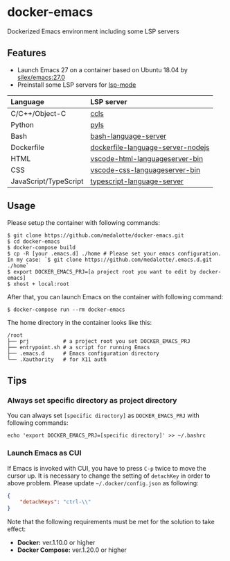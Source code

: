 # docker-emacs
Dockerized Emacs environment including some LSP servers

## Features
- Launch Emacs 27 on a container based on Ubuntu 18.04 by [silex/emacs:27.0](https://github.com/Silex/docker-emacs/blob/master/27.0/ubuntu/18.04/Dockerfile)
- Preinstall some LSP servers for [lsp-mode](https://github.com/emacs-lsp/lsp-mode)

| Language              | LSP server                                                                                             |
|:----------------------|:-------------------------------------------------------------------------------------------------------|
| C/C++/Object-C        | [ccls](https://github.com/MaskRay/ccls)                                                                |
| Python                | [pyls](https://github.com/palantir/python-language-server)                                             |
| Bash                  | [bash-language-server](https://github.com/bash-lsp/bash-language-server)                               |
| Dockerfile            | [dockerfile-language-server-nodejs](https://github.com/rcjsuen/dockerfile-language-server-nodejs)      |
| HTML                  | [vscode-html-languageserver-bin](https://github.com/vscode-langservers/vscode-html-languageserver-bin) |
| CSS                   | [vscode-css-languageserver-bin](https://github.com/vscode-langservers/vscode-css-languageserver-bin)   |
| JavaScript/TypeScript | [typescript-language-server](https://github.com/theia-ide/typescript-language-server)                  |

## Usage
Please setup the container with following commands:

```shell
$ git clone https://github.com/medalotte/docker-emacs.git
$ cd docker-emacs
$ docker-compose build
$ cp -R [your .emacs.d] ./home # Please set your emacs configuration. In my case: `$ git clone https://github.com/medalotte/.emacs.d.git ./home`
$ export DOCKER_EMACS_PRJ=[a project root you want to edit by docker-emacs]
$ xhost + local:root
```

After that, you can launch Emacs on the container with following command:

```shell
$ docker-compose run --rm docker-emacs
```

The home directory in the container looks like this:

```shell
/root
├── prj           # a project root you set DOCKER_EMACS_PRJ
├── entrypoint.sh # a script for running Emacs
├── .emacs.d      # Emacs configuration directory
└── .Xauthority   # for X11 auth
```

## Tips
### Always set specific directory as project directory
You can always set `[specific directory]` as `DOCKER_EMACS_PRJ` with following commands:

```shell
echo 'export DOCKER_EMACS_PRJ=[specific directory]' >> ~/.bashrc
```

### Launch Emacs as CUI
If Emacs is invoked with CUI, you have to press `C-p` twice to move the cursor up.
It is necessary to change the setting of `detachKey` in order to above problem.
Please update `~/.docker/config.json` as following:

```json
{
    "detachKeys": "ctrl-\\"
}
```

Note that the following requirements must be met for the solution to take effect:

- **Docker:** ver.1.10.0 or higher
- **Docker Compose:** ver.1.20.0 or higher
